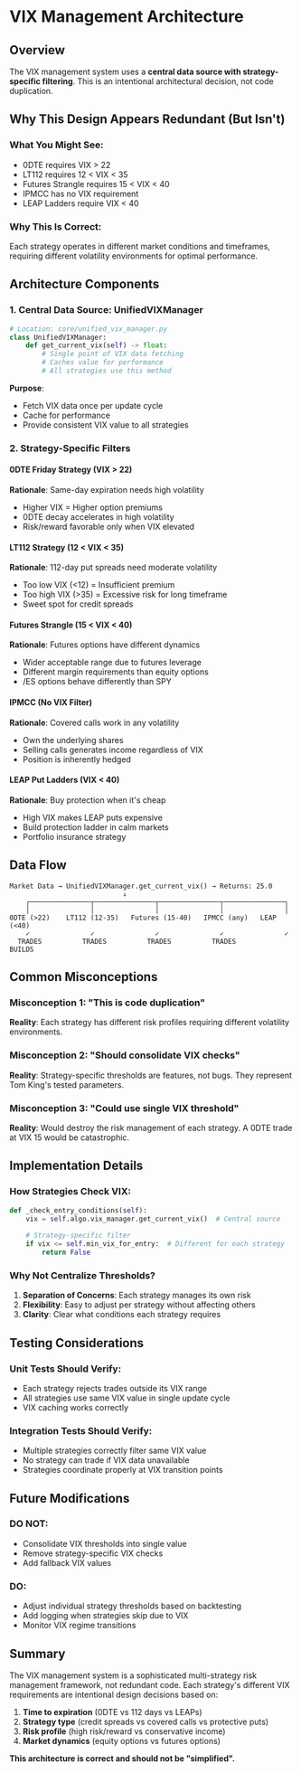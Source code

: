 # VIX Management Architecture

## Overview
The VIX management system uses a **central data source with strategy-specific filtering**. This is an intentional architectural decision, not code duplication.

## Why This Design Appears Redundant (But Isn't)

### What You Might See:
- 0DTE requires VIX > 22
- LT112 requires 12 < VIX < 35  
- Futures Strangle requires 15 < VIX < 40
- IPMCC has no VIX requirement
- LEAP Ladders require VIX < 40

### Why This Is Correct:
Each strategy operates in different market conditions and timeframes, requiring different volatility environments for optimal performance.

## Architecture Components

### 1. Central Data Source: UnifiedVIXManager
```python
# Location: core/unified_vix_manager.py
class UnifiedVIXManager:
    def get_current_vix(self) -> float:
        # Single point of VIX data fetching
        # Caches value for performance
        # All strategies use this method
```

**Purpose**: 
- Fetch VIX data once per update cycle
- Cache for performance
- Provide consistent VIX value to all strategies

### 2. Strategy-Specific Filters

#### 0DTE Friday Strategy (VIX > 22)
**Rationale**: Same-day expiration needs high volatility
- Higher VIX = Higher option premiums
- 0DTE decay accelerates in high volatility
- Risk/reward favorable only when VIX elevated

#### LT112 Strategy (12 < VIX < 35)
**Rationale**: 112-day put spreads need moderate volatility
- Too low VIX (<12) = Insufficient premium
- Too high VIX (>35) = Excessive risk for long timeframe
- Sweet spot for credit spreads

#### Futures Strangle (15 < VIX < 40)
**Rationale**: Futures options have different dynamics
- Wider acceptable range due to futures leverage
- Different margin requirements than equity options
- /ES options behave differently than SPY

#### IPMCC (No VIX Filter)
**Rationale**: Covered calls work in any volatility
- Own the underlying shares
- Selling calls generates income regardless of VIX
- Position is inherently hedged

#### LEAP Put Ladders (VIX < 40)
**Rationale**: Buy protection when it's cheap
- High VIX makes LEAP puts expensive
- Build protection ladder in calm markets
- Portfolio insurance strategy

## Data Flow

```
Market Data → UnifiedVIXManager.get_current_vix() → Returns: 25.0
                            ↓
    ┌───────────────┬───────────────┬───────────────┬───────────────┐
    │               │               │               │               │
0DTE (>22)    LT112 (12-35)   Futures (15-40)   IPMCC (any)   LEAP (<40)
    ✓               ✓               ✓               ✓               ✓
  TRADES          TRADES          TRADES          TRADES          BUILDS
```

## Common Misconceptions

### Misconception 1: "This is code duplication"
**Reality**: Each strategy has different risk profiles requiring different volatility environments.

### Misconception 2: "Should consolidate VIX checks"
**Reality**: Strategy-specific thresholds are features, not bugs. They represent Tom King's tested parameters.

### Misconception 3: "Could use single VIX threshold"
**Reality**: Would destroy the risk management of each strategy. A 0DTE trade at VIX 15 would be catastrophic.

## Implementation Details

### How Strategies Check VIX:
```python
def _check_entry_conditions(self):
    vix = self.algo.vix_manager.get_current_vix()  # Central source
    
    # Strategy-specific filter
    if vix <= self.min_vix_for_entry:  # Different for each strategy
        return False
```

### Why Not Centralize Thresholds?
1. **Separation of Concerns**: Each strategy manages its own risk
2. **Flexibility**: Easy to adjust per strategy without affecting others
3. **Clarity**: Clear what conditions each strategy requires

## Testing Considerations

### Unit Tests Should Verify:
- Each strategy rejects trades outside its VIX range
- All strategies use same VIX value in single update cycle
- VIX caching works correctly

### Integration Tests Should Verify:
- Multiple strategies correctly filter same VIX value
- No strategy can trade if VIX data unavailable
- Strategies coordinate properly at VIX transition points

## Future Modifications

### DO NOT:
- Consolidate VIX thresholds into single value
- Remove strategy-specific VIX checks
- Add fallback VIX values

### DO:
- Adjust individual strategy thresholds based on backtesting
- Add logging when strategies skip due to VIX
- Monitor VIX regime transitions

## Summary

The VIX management system is a sophisticated multi-strategy risk management framework, not redundant code. Each strategy's different VIX requirements are intentional design decisions based on:

1. **Time to expiration** (0DTE vs 112 days vs LEAPs)
2. **Strategy type** (credit spreads vs covered calls vs protective puts)  
3. **Risk profile** (high risk/reward vs conservative income)
4. **Market dynamics** (equity options vs futures options)

**This architecture is correct and should not be "simplified".**